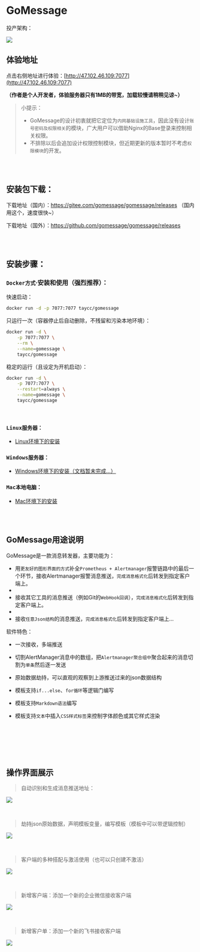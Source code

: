 # GoMessage

投产架构：

![](https://img.taycc.com/2021-12-27-GoMessage的作用.png)

## 体验地址

点击右侧地址进行体验：[http://47.102.46.109:7077](http://47.102.46.109:7077)

**（作者是个人开发者，体验服务器只有1MB的带宽，加载较慢请稍稍见谅~）**

> 小提示：
> - GoMessage的设计初衷就把它定位为`内网基础设施工具`，因此没有设计`账号密码及权限相关`的模块，广大用户可以借助Nginx的Base登录来控制相关权限。
> - 不排除以后会追加设计权限控制模块，但近期更新的版本暂时不考虑`权限模块`的开发。


<br><br>

## 安装包下载：

下载地址（国内）：https://gitee.com/gomessage/gomessage/releases （国内用这个，速度很快~）

下载地址（国外）：https://github.com/gomessage/gomessage/releases

<br><br>

## 安装步骤：

### `Docker方式`·安装和使用（强烈推荐）：

快速启动：

```bash
docker run -d -p 7077:7077 taycc/gomessage 
```

只运行一次（容器停止后自动删除，不残留和污染本地环境）：
```bash
docker run -d \
    -p 7077:7077 \
    --rm \
    --name=gomessage \
    taycc/gomessage
```

稳定的运行（且设定为开机启动）：
```bash
docker run -d \
    -p 7077:7077 \
    --restart=always \
    --name=gomessage \
    taycc/gomessage
```

<br>

### `Linux服务器：`

- [Linux环境下的安装](./assets/wiki/install.md)



### `Windows服务器：`
- [Windows环境下的安装（文档暂未完成...）](#windows%E6%9C%8D%E5%8A%A1%E5%99%A8)



### `Mac本地电脑：`
- [Mac环境下的安装](./assets/wiki/install_mac.md)


<br><br>

## GoMessage用途说明

GoMessage是一款消息转发器，主要功能为：

- 用`更友好的图形界面的方式`补全`Prometheus + Alertmanager`报警链路中的最后一个环节，接收Alertmanager报警消息推送，`完成消息格式化`后转发到指定客户端上。
-
- 接收其它工具的消息推送（例如Git的`WebHook回调`），`完成消息格式化`后转发到指定客户端上。
-
- 接收`任意Json结构`的消息推送，`完成消息格式化`后转发到指定客户端上...

软件特色：

- 一次接收，多端推送

- 切割AlertManager消息中的数组，把`Alertmanager聚合组中`聚合起来的消息切割为`单条`然后逐一发送

- 原始数据劫持，可以直观的观察到上游推送过来的json数据结构

- 模板支持`if...else`、`for循环`等逻辑门编写

- 模板支持`Markdown语法`编写

- 模板支持`文本`中插入`CSS样式标签`来控制字体颜色或其它样式渲染

<br><br>

<br><br>

## 操作界面展示

> 自动识别和生成消息推送地址：

![](https://img.taycc.com/2021-12-27-9HOAd2.png)

<br>

> 劫持json原始数据，声明模板变量，编写模板（模板中可以带逻辑控制）

![](https://img.taycc.com/2021-12-27-UEgRNZ.png)

<br>

> 客户端的多种搭配与激活使用（也可以只创建不激活）

![](https://img.taycc.com/2021-12-27-rWvtmd.png)

<br>

> 新增客户端：添加一个新的企业微信接收客户端

![](https://img.taycc.com/2021-12-27-l2EmY0.png)

<br>

> 新增客户单：添加一个新的飞书接收客户端

![](https://img.taycc.com/2021-12-27-NlUd9w.png)

